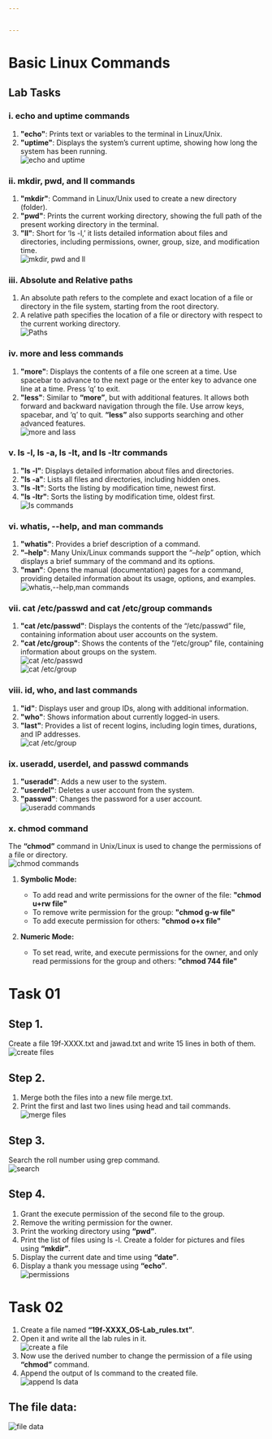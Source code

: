 ```yaml
---


---
```


<h1 id="basic-linux-commands">Basic Linux Commands</h1>
<h2 id="lab-tasks">Lab Tasks</h2>
<h3 id="i.-echo-and-uptime-commands">i. echo and uptime commands</h3>
<ol>
<li><strong>"echo"</strong>: Prints text or variables to the terminal in Linux/Unix.</li>
<li><strong>"uptime"</strong>: Displays the system’s current uptime, showing how long the system has been running.<br>
<img src="Images/1.png" alt="echo and uptime"></li>
</ol>
<h3 id="ii.-mkdir-pwd-and-ll-commands">ii. mkdir, pwd, and ll commands</h3>
<ol>
<li><strong>"mkdir"</strong>: Command in Linux/Unix used to create a new directory (folder).</li>
<li><strong>"pwd"</strong>: Prints the current working directory, showing the full path of the present working directory in the terminal.</li>
<li><strong>"ll"</strong>: Short for ‘ls -l,’ it lists detailed information about files and directories, including permissions, owner, group, size, and modification time.<br>
<img src="Images/2.png" alt="mkdir, pwd and ll"></li>
</ol>
<h3 id="iii.-absolute-and-relative-paths">iii. Absolute and Relative paths</h3>
<ol>
<li>An absolute path refers to the complete and exact location of a file or directory in the file system, starting from the root directory.</li>
<li>A relative path specifies the location of a file or directory with respect to the current working directory.<br>
<img src="Images/4.png" alt="Paths"></li>
</ol>
<h3 id="iv.-more-and-less-commands">iv. more and less commands</h3>
<ol>
<li><strong>"more"</strong>: Displays the contents of a file one screen at a time. Use spacebar to advance to the next page or the enter key to advance one line at a time. Press ‘q’ to exit.</li>
<li><strong>"less"</strong>: Similar to <strong>“more”</strong>, but with additional features. It allows both forward and backward navigation through the file. Use arrow keys, spacebar, and ‘q’ to quit. <strong>“less”</strong> also supports searching and other advanced features.<br>
<img src="Images/6.png" alt="more and lass"></li>
</ol>
<h3 id="v.-ls--l-ls--a-ls--lt-and-ls--ltr-commands">v. ls -l, ls -a, ls -lt, and ls -ltr commands</h3>
<ol>
<li><strong>"ls -l"</strong>: Displays detailed information about files and directories.</li>
<li><strong>"ls -a"</strong>: Lists all files and directories, including hidden ones.</li>
<li><strong>"ls -lt"</strong>: Sorts the listing by modification time, newest first.</li>
<li><strong>"ls -ltr"</strong>: Sorts the listing by modification time, oldest first.<br>
<img src="Images/8.png" alt="ls commands"></li>
</ol>
<h3 id="vi.-whatis---help-and-man-commands">vi. whatis, --help, and man commands</h3>
<ol>
<li><strong>"whatis"</strong>: Provides a brief description of a command.</li>
<li><strong>"–help"</strong>: Many Unix/Linux commands support the <em>“–help”</em> option, which displays a brief summary of the command and its options.</li>
<li><strong>"man"</strong>: Opens the manual (documentation) pages for a command, providing detailed information about its usage, options, and examples.<br>
<img src="Images/9.png" alt="whatis,--help,man commands"></li>
</ol>
<h3 id="vii.-cat-etcpasswd-and-cat-etcgroup-commands">vii. cat /etc/passwd and cat /etc/group commands</h3>
<ol>
<li><strong>"cat /etc/passwd"</strong>: Displays the contents of the “/etc/passwd” file, containing information about user accounts on the system.</li>
<li><strong>"cat /etc/group"</strong>: Shows the contents of the “/etc/group” file, containing information about groups on the system.<br>
<img src="Images/10.png" alt="cat /etc/passwd"><br>
<img src="Images/11.png" alt="cat /etc/group "></li>
</ol>
<h3 id="viii.-id-who-and-last-commands">viii. id, who, and last commands</h3>
<ol>
<li><strong>"id"</strong>: Displays user and group IDs, along with additional information.</li>
<li><strong>"who"</strong>: Shows information about currently logged-in users.</li>
<li><strong>"last"</strong>: Provides a list of recent logins, including login times, durations, and IP addresses.<br>
<img src="Images/12.png" alt="cat /etc/group "></li>
</ol>
<h3 id="ix.-useradd-userdel-and-passwd-commands">ix. useradd, userdel, and passwd commands</h3>
<ol>
<li><strong>"useradd"</strong>: Adds a new user to the system.</li>
<li><strong>"userdel"</strong>: Deletes a user account from the system.</li>
<li><strong>"passwd"</strong>: Changes the password for a user account.<br>
<img src="Images/13.png" alt="useradd commands "></li>
</ol>
<h3 id="x.-chmod-command">x. chmod command</h3>
<p>The <strong>“chmod”</strong> command in Unix/Linux is used to change the permissions of a file or directory.<br>
<img src="Images/14.png" alt="chmod commands "></p>
<ol>
<li>
<p><strong>Symbolic Mode:</strong></p>
<ul>
<li>To add read and write permissions for the owner of the file: <strong>"chmod u+rw file"</strong></li>
<li>To remove write permission for the group: <strong>"chmod g-w file"</strong></li>
<li>To add execute permission for others: <strong>"chmod o+x file"</strong></li>
</ul>
</li>
<li>
<p><strong>Numeric Mode:</strong></p>
<ul>
<li>To set read, write, and execute permissions for the owner, and only read permissions for the group and others: <strong>"chmod 744 file"</strong></li>
</ul>
</li>
</ol>
<h1 id="task-01">Task 01</h1>
<h2 id="step-1.">Step 1.</h2>
<p>Create a file 19f-XXXX.txt and jawad.txt and write 15 lines in both of them.<br>
<img src="Images/01.png" alt="create files"></p>
<h2 id="step-2.">Step 2.</h2>
<ol>
<li>Merge both the files into a new file merge.txt.</li>
<li>Print the first and last two lines using head and tail commands.<br>
<img src="Images/02.png" alt="merge files"></li>
</ol>
<h2 id="step-3.">Step 3.</h2>
<p>Search the roll number using grep command.<br>
<img src="Images/03.png" alt="search"></p>
<h2 id="step-4.">Step 4.</h2>
<ol>
<li>Grant the execute permission of the second file to the group.</li>
<li>Remove the writing permission for the owner.</li>
<li>Print the working directory using <strong>“pwd”</strong>.</li>
<li>Print the list of files using ls -l. Create a folder for pictures and files using <strong>“mkdir”</strong>.</li>
<li>Display the current date and time using <strong>“date”</strong>.</li>
<li>Display a thank you message using <strong>“echo”</strong>.<br>
<img src="Images/04.png" alt="permissions"></li>
</ol>
<h1 id="task-02">Task 02</h1>
<ol>
<li>Create a file named <strong>“19f-XXXX_OS-Lab_rules.txt”</strong>.</li>
<li>Open it and write all the lab rules in it.<br>
<img src="Images/05.png" alt="create a file"></li>
<li>Now use the derived number to change the permission of a file using <strong>“chmod”</strong> command.</li>
<li>Append the output of ls command to the created file.<br>
<img src="Images/07.png" alt="append ls data"></li>
</ol>
<h2 id="the-file-data">The file data:</h2>
<p><img src="Images/08.png" alt="file data"></p>

